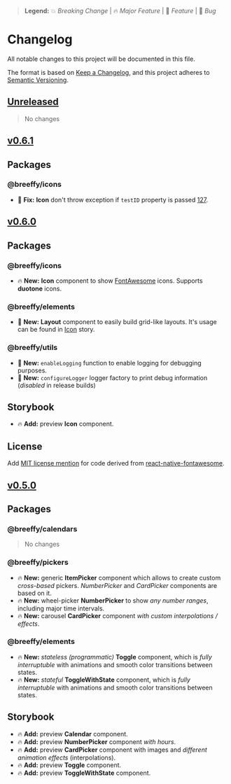 > **Legend:** :boom: _Breaking Change_ | :fire: _Major Feature_ | :rocket: _Feature_ | :bug: _Bug_

# Changelog

All notable changes to this project will be documented in this file.

The format is based on [Keep a Changelog](https://keepachangelog.com/en/1.0.0/),
and this project adheres to [Semantic Versioning](https://semver.org/spec/v2.0.0.html).

## [Unreleased](https://github.com/breeffy/react-native-calendar/compare/v0.5.0...HEAD)

> No changes

## [v0.6.1](https://github.com/breeffy/react-native-calendar/compare/v0.6.0...v0.6.1)

## Packages

### @breeffy/icons

- :bug: **Fix:** **Icon** don't throw exception if `testID` property is passed [127](https://github.com/breeffy/react-native-monorepo/issues/127).

## [v0.6.0](https://github.com/breeffy/react-native-calendar/compare/v0.5.0...v0.6.0)

## Packages

### @breeffy/icons

- :fire: **New:** **Icon** component to show [FontAwesome](https://fontawesome.com) icons. Supports **duotone** icons.

### @breeffy/elements

- :rocket: **New:** **Layout** component to easily build grid-like layouts. It's usage can be found in [Icon](https://github.com/breeffy/react-native-monorepo/blob/d5e040d0d4a4a1aed7625062ccf44ecf88374367/packages/example-app/src/stories/Icon.stories.tsx#L25) story.

### @breeffy/utils

- :rocket: **New:** `enableLogging` function to enable logging for debugging purposes.
- :rocket: **New:** `configureLogger` logger factory to print debug information (_disabled_ in release builds)

## Storybook

- :fire: **Add:** preview **Icon** component.

## License

Add [MIT license mention](https://github.com/breeffy/react-native-monorepo/blob/d5e040d0d4a4a1aed7625062ccf44ecf88374367/LICENSE#L183) for code derived from [react-native-fontawesome](https://github.com/FortAwesome/react-native-fontawesome).

## [v0.5.0](https://github.com/breeffy/react-native-calendar/compare/v0.4.1...v0.5.0)

## Packages

### @breeffy/calendars

> No changes

### @breeffy/pickers

- :fire: **New:** generic **ItemPicker** component which allows to create custom _cross-based_ pickers. _NumberPicker_ and _CardPicker_ components are based on it.
- :fire: **New:** wheel-picker **NumberPicker** to show _any number ranges_, including major time intervals.
- :fire: **New:** carousel **CardPicker** component _with custom interpolations / effects_.

### @breeffy/elements

- :fire: **New:** _stateless (programmatic)_ **Toggle** component, which is _fully interruptuble_ with animations and smooth color transitions between states.
- :fire: **New:** _stateful_ **ToggleWithState** component, which is _fully interruptuble_ with animations and smooth color transitions between states.

## Storybook

- :fire: **Add:** preview **Calendar** component.
- :fire: **Add:** preview **NumberPicker** component _with hours_.
- :fire: **Add:** preview **CardPicker** component with images and _different animation effects_ (interpolations).
- :fire: **Add:** preview **Toggle** component.
- :fire: **Add:** preview **ToggleWithState** component.
